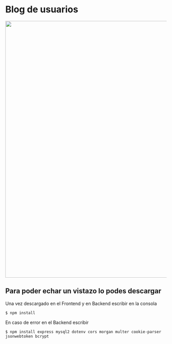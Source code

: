# Blog de usuarios

<img src="https://leonidasvalen.github.io/Portfolio/img/blog.png" height="800px">



## Para poder echar un vistazo lo podes descargar

Una vez descargado en el Frontend y en Backend escribir en la consola

`$ npm install `

En caso de error en el Backend escribir

`$ npm install express mysql2 dotenv cors morgan multer cookie-parser jsonwebtoken bcrypt`
